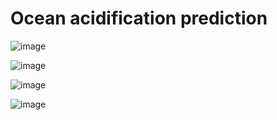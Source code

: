 # Ocean acidification prediction
 
![image](https://user-images.githubusercontent.com/61559275/217640671-71b88233-7390-460a-b68d-cc2c414d71e2.png)


![image](https://user-images.githubusercontent.com/61559275/217640837-042b6a3e-1468-4d48-8653-61068f68dd58.png)


![image](https://user-images.githubusercontent.com/61559275/217641098-2fb73381-97e1-417c-a053-9910de3f249a.png)


![image](https://user-images.githubusercontent.com/61559275/217641218-16b8cfdb-e38f-4115-ad4d-6a197781df40.png)
